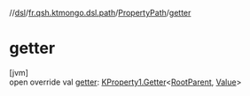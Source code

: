 //[dsl](../../../index.md)/[fr.qsh.ktmongo.dsl.path](../index.md)/[PropertyPath](index.md)/[getter](getter.md)

# getter

[jvm]\
open override val [getter](getter.md): [KProperty1.Getter](https://kotlinlang.org/api/latest/jvm/stdlib/kotlin.reflect/-k-property1/-getter/index.html)&lt;[RootParent](index.md), [Value](index.md)&gt;
